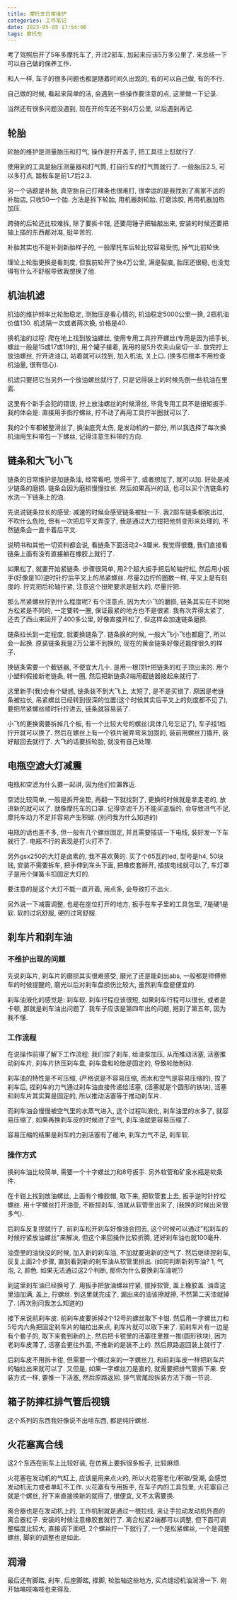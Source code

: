 ```yaml
---
title: 摩托车日常维护
categories: 工作笔记
date: 2023-05-05 17:54:06
tags: 摩托车
---
```

考了驾照后开了5年多摩托车了, 开过2部车, 加起来应该5万多公里了. 来总结一下可以自己做的保养工作.

<!--more-->

和人一样, 车子的很多问题也都是随着时间久出现的, 有的可以自己做, 有的不行.

自己做的时候, 看起来简单的活, 会遇到一些操作要注意的点, 这里做一下记录.

当然还有很多问题没遇到, 现在开的车还不到4万公里, 以后遇到再记.

## 轮胎

轮胎的维护是测量胎压和打气, 操作是拧开盖子, 把工具往上怼就行了.

使用到的工具是胎压测量器和打气筒, 打自行车的打气筒就行了. 一般胎压2.5, 可以多打点, 踏板车是前1.7后2.3.

另一个话题是补胎, 真空胎自己打辣条也很难打, 很幸运的是我找到了离家不远的补胎店, 只收50一个胎. 方法是拆下轮胎, 用机器剥轮胎, 打磨涂胶, 再用机器加热加压.

跨骑的后轮还比较难拆, 除了要拆卡钳, 还要用锤子把轴敲出来, 安装的时候还要把轴上插的东西都对准, 挺辛苦的.

补胎其实也不是补到新胎样子的, 一般摩托车后轮比较容易受伤, 掉气比前轮快.

理论上轮胎更换是看刻度, 但我前轮开了快4万公里, 满是裂痕, 胎压还很稳, 也没觉得有什么不舒服导致我想换了他.

## 机油机滤

机油的维护频率比轮胎稳定, 测胎压是看心情的, 机油稳定5000公里一换, 2瓶机油价值130. 机滤隔一次或者两次换, 价格是40.

换机油的过程: 爬在地上找到放油螺丝, 使用专用工具拧开螺丝(专用是因为把手长, 螺丝一般是15或17或19的), 用个罐子接着, 我用的是5升农夫山泉切一半. 放完拧上放油螺丝, 拧开进油口, 站着就可以找到, 加入机油, 关上口. (换多后根本不用检查机油量, 很有信心).

机滤只要把它当另外一个放油螺丝就行了, 只是记得装上的时候先倒一些机油在里面.

这里有个新手会犯的错误, 拧上放油螺丝的时候滑丝, 毕竟专用工具不是扭矩扳手. 我的体会是: 直接用手指拧螺丝, 拧不动了再用工具拧半圈就可以了.

我的2个车都被整滑丝了, 换油底壳太伤, 是发动机的一部分, 所以我选择了每次换机油用生料带包一下螺丝, 记得注意生料带的方向.

## 链条和大飞小飞

链条的日常维护是加链条油, 经常看吧, 觉得干了, 或者想加了, 就可以加. 好处是减少链条的磨损. 链条会因为磨损慢慢拉长. 然后如果高兴的话, 也可以买个洗链条的水洗一下链条上的油.

先说说链条拉长的感受: 减速的时候会感受链条被扯一下. 我2部车链条都脱出过, 不吹什么危险, 但有一次把后平叉弄歪了, 我是通过大力钳把他剪变形来处理的, 不然链条会一直卡着后平叉.

说明书和其他一切资料都会说, 看链条下面活动2~3厘米. 我觉得很蠢, 我们直接看链条上面有没有直接躺在橡胶上就行了.

如果松了, 就要开始紧链条. 步骤很简单, 用2个超大扳手把后轮轴拧松, 然后用小扳手(好像是10)逆时针拧后平叉上的吊紧螺丝. 尽量2边拧的圈数一样, 平叉上是有刻度的. 拧完把后轮轴拧紧, 注意这个扭矩要求是挺大的, 尽量拧把.

那么吊紧螺丝拧到什么程度呢? 有个注意点, 因为大小飞的磨损, 链条其实在不同地方松紧是不同的, 一定要转一圈, 保证最紧的地方也不是很紧. 我有次弄得太紧了, 还去了西山来回开了400多公里, 好像直接开松了, 但这样会加速链条磨损.

链条拉长到一定程度, 就要换链条了. 链条换的时候, 一般大飞小飞也都磨了, 所以会一起换. 原装链条我是2万公里不到换的, 现在的黄金链条好像还能撑很久的样子.

换链条需要一个截链器, 不便宜大几十. 是用一根顶针把链条的杠子顶出来的. 用个小塑料假接新老链条, 转一圈, 然后把新链条2端用截链器接起来就行了.

这里新手(我)会有个疑惑, 链条装不到大飞上, 太短了, 是不是买错了. 原因是老链条被拉长, 吊紧螺丝已经转到很深的位置(这个时候其实后平叉上的刻度都不见了), 要把吊紧螺丝顺时针拧进去, 链条就容易装了.

小飞的更换需要拆掉几个板, 有一个比较大号的螺丝(具体几号忘记了), 车子挂1档拧开就可以换了. 然后在螺丝上有一个铁片被弄弯来加固的, 装前用螺丝刀撬开, 装好敲回去就行了. 大飞的话要拆轮胎, 就没有自己处理.

## 电瓶空滤大灯减震

电瓶和空滤为什么要一起讲, 因为他们位置靠近.

空滤比较简单, 一般是拆开坐垫, 再翻一下就找到了, 更换的时候就是拿走老的, 放进新的就可以了. 就像摩托车的口罩. 记得空滤千万不能买盗版的, 会导致进气不足, 摩托车动力不足并容易产生积碳. (别问我为什么知道的)

电瓶的话也差不多, 但一般有几个螺丝固定, 并且需要插拔一下电线, 装好发一下车就行了. 电瓶不行的表现是打火打不了.

另外gsx250的大灯是卤素的, 我不喜欢黄的. 买了个65瓦的led, 型号是h4, 50块钱, 安装不需要拆车, 把手伸到车头下面, 把橡皮套掰开, 插拔电线就可以了, 车灯罩子是用个弹簧卡扣固定大灯的.

要注意的是这个大灯不能一直开着, 用点多, 会导致打不出火.

另外说一下减震调整, 也是在座位打开的地方, 扳手在车子里的工具包里, 7是硬1是软. 软的过坑舒服, 硬的过弯舒服.

## 刹车片和刹车油

### 不维护出现的问题

先说刹车片, 刹车片的磨损其实很难感受, 磨光了还是能刹出abs, 一般都是师傅修车的时候提醒的, 磨光以后对刹车盘损伤比较大, 虽然刹车盘挺便宜的.

刹车油液化的感觉是: 刹车软. 刹车行程应该很短, 如果刹车行程可以很长, 或者是卡顿, 那就是刹车油出问题了. 我车子应该是第四年出的问题, 拖到了第五年, 因为我不懂.

### 工作流程

在说操作前得了解下工作流程: 我们捏了刹车, 给油泵加压, 从而推动活塞, 活塞推动刹车片, 刹车片挤压刹车盘, 刹车盘和轮胎是固定的, 导致轮胎制动.

刹车油的特性是不可压缩, (严格说是不容易压缩, 而水和空气是容易压缩的), 捏了刹车后, 捏刹车的力气通过刹车油直接传递给活塞, (活塞就是个圆形的铁块), 活塞和刹车片其实算是固定的, 所以推动活塞等于推动刹车片.

而刹车油会慢慢被空气里的水蒸气进入, 这个过程叫液化, 刹车油里的水多了, 就容易压缩了, 如果再换刹车皮的时候进了空气, 刹车油就更容易压缩了. 

容易压缩的结果是刹车的力到活塞有了缓冲, 刹车力气不足, 刹车软.

### 操作方式

换刹车油比较简单, 需要一个十字螺丝刀和8号扳手. 另外软管和矿泉水瓶是软条件.

在卡钳上找到放油螺丝, 上面有个橡胶帽, 取下来, 把软管套上去, 扳手逆时针拧松螺丝. 用十字螺丝打开油壶, 不断捏刹车, 油就从软管里出来了, (我换的时候出来很多气).

后刹车反复捏就行了, 前刹车松开刹车好像油会回去, 这个时候可以通过"松刹车的时候拧紧放油螺丝"来解决, 但这个来回操作比较折腾, 还好刹车油也就100毫升.

油壶里的油快没的时候, 加入新的刹车油, 不加就要进新的空气了. 然后继续捏刹车, 反复上面2个步骤, 直到看到新的刹车油从软管里排出. (如何判断新刹车油? 1, 气泡, 2, 颜色. 如果无法通过这2个判断, 那你为什么要换刹车油呢?)

到这里刹车油已经换号了. 用扳手把放油螺丝拧紧, 拔掉软管, 盖上橡胶盖. 油壶这里油加满, 盖上, 拧螺丝. 到这里就完成了, 漏出来的油该擦就擦, 不然第二天漆就掉了. (再次别问我怎么知道的)

接下来说前刹车皮. 前刹车皮要拆掉2个12号的螺丝取下卡钳. 然后用一字螺丝刀和5号内六角把固定刹车片的轴拉出来点, 刹车片就可以取下来了. 前刹车片有一边是有个套子的, 取下来套到新的上. 然后把卡钳里的活塞往里推一推(圆形铁块), 因为老刹车皮薄了, 活塞会更往外面, 不推新的是装不上的. 然后原路返回装上就行了.

后刹车皮不用拆卡钳, 但需要一个横过来的一字螺丝刀, 和前刹车皮一样把刹车片的轴拉出来就可以了. 又但是, 如果一字螺丝刀是直的, 就需要把排气管拆下来. 安装方式一样, 要推一下活塞, 然后原路返回. 排气管尾段拆装方法下面一节说.

## 箱子防摔杠排气管后视镜

这个系列的东西我好像说不出啥东西, 都是纯拧螺丝.

## 火花塞离合线

这2个东西在街车上比较好装, 在仿赛上要拆很多板子, 比较麻烦.

火花塞在发动机的气缸上, 应该是用来点火的, 所以火花塞老化/积碳/受潮, 会感觉发动机无力或者单缸不工作. 火花塞有专用扳手, 在车子内的工具包里, 火花塞自己就是个螺丝, 拧下来直接换新的就得了, 很便宜, 又不太需要换.

离合器也是在发动机上的, 工作机制就是通过一根拉线, 来让手拉动发动机外面的离合器杠子. 安装的时候注意橡胶套就行了. 离合松紧2端都可以调整, 但下面可调整幅度比较大, 直接调下面吧, 2个螺丝拧一下就行了, 一个是松紧螺丝, 一个是调整螺丝, 脚刹的调整也是如此.

## 润滑

最后还有脚踏, 刹车, 后座脚踏, 撑脚, 轮胎轴这些地方, 买点缝纫机油润滑一下. 刚开始咯吱咯吱也来得及.
